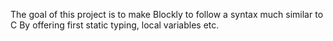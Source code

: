 The goal of this project is to make Blockly to follow a syntax much similar to C
By offering first static typing, local variables etc.
